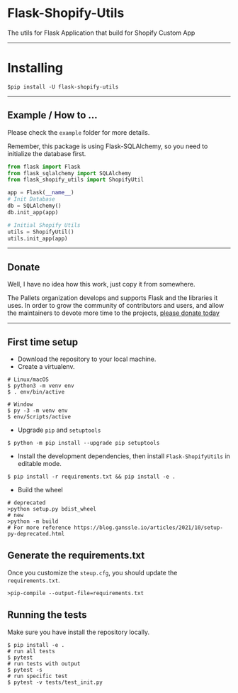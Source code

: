 # Flask-Shopify-Utils

The utils for Flask Application that build for Shopify Custom App 

---

# Installing

```shell
$pip install -U flask-shopify-utils
```

---

## Example / How to ...

Please check the `example` folder for more details.

Remember, this package is using Flask-SQLAlchemy, so you need to initialize the database first.

```python
from flask import Flask
from flask_sqlalchemy import SQLAlchemy
from flask_shopify_utils import ShopifyUtil

app = Flask(__name__)
# Init Database
db = SQLAlchemy()
db.init_app(app)

# Initial Shopify Utils
utils = ShopifyUtil()
utils.init_app(app)
```

---

## Donate

Well, I have no idea how this work, just copy it from somewhere.

The Pallets organization develops and supports Flask and the libraries
it uses. In order to grow the community of contributors and users, and
allow the maintainers to devote more time to the projects, [please
donate today](https://palletsprojects.com/donate)

---

## First time setup

- Download the repository to your local machine.
- Create a virtualenv.

```shell
# Linux/macOS
$ python3 -m venv env
$ . env/bin/active

# Window
$ py -3 -m venv env
$ env/Scripts/active
```

- Upgrade `pip` and `setuptools`

```shell
$ python -m pip install --upgrade pip setuptools
```

- Install the development dependencies, then install `Flask-ShopifyUtils` in editable mode.

```sheel
$ pip install -r requirements.txt && pip install -e .
```

- Build the wheel
```shell
# deprecated
>python setup.py bdist_wheel
# new 
>python -m build
# For more reference https://blog.ganssle.io/articles/2021/10/setup-py-deprecated.html
```

## Generate the requirements.txt

Once you customize the `steup.cfg`, you should update the `requirements.txt`. 

```shell
>pip-compile --output-file=requirements.txt
````

## Running the tests

Make sure you have install the repository locally.

```shell
$ pip install -e .
# run all tests
$ pytest
# run tests with output
$ pytest -s
# run specific test
$ pytest -v tests/test_init.py
```

